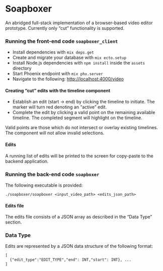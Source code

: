 # Soapboxer

An abridged full-stack implementation of a browser-based video editor prototype. Currently only “cut” functionality is supported.

### Running the front-end code `soapboxer_client`

* Install dependencies with `mix deps.get`
* Create and migrate your database with `mix ecto.setup`
* Install Node.js dependencies with `npm install` inside the `assets` directory
* Start Phoenix endpoint with `mix phx.server`
* Navigate to the following: [http://localhost:4000/video](http://localhost:4000/video)

#### Creating “cut” edits with the timeline component

* Establish an edit (start -> end) by clicking the timeline to initiate. The marker will turn red denoting an “active” edit. 
* Complete the edit by clicking a valid point on the remaining available timeline. The completed segment will highlight on the timeline.

Valid points are those which do not intersect or overlay existing timelines. The component will not allow invalid selections.

#### Edits

A running list of edits will be printed to the screen for copy-paste to the backend application.

### Running the back-end code `soapboxer`

The following executable is provided:
```
./soapboxer/soapboxer <input_video_path> <edits_json_path>
```

#### Edits file

The edits file consists of a JSON array as described in the “Data Type” section.

### Data Type

Edits are represented by a JSON data structure of the following format: 
```
[
  {"edit_type":"EDIT_TYPE","end": INT,"start": INT}, ...
]
```


